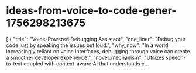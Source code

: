 # ideas-from-voice-to-code-gener-1756298213675
[ { "title": "Voice-Powered Debugging Assistant", "one_liner": "Debug your code just by speaking the issues out loud.", "why_now": "In a world increasingly reliant on voice interfaces, debugging through voice can create a smoother developer experience.", "novel_mechanism": "Utilizes speech-to-text coupled with context-aware AI that understands c...
